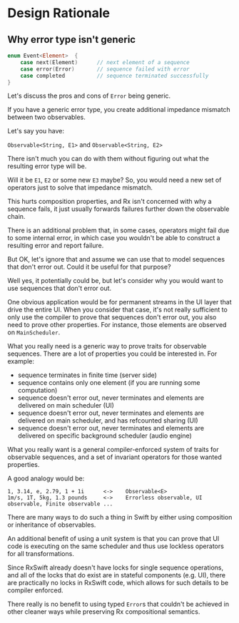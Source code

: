 Design Rationale
================

## Why error type isn't generic

```Swift
enum Event<Element>  {
    case next(Element)      // next element of a sequence
    case error(Error)       // sequence failed with error
    case completed          // sequence terminated successfully
}
```

Let's discuss the pros and cons of `Error` being generic.

If you have a generic error type, you create additional impedance mismatch between two observables.

Let's say you have:

`Observable<String, E1>` and `Observable<String, E2>`

There isn't much you can do with them without figuring out what the resulting error type will be.

Will it be `E1`, `E2` or some new `E3` maybe? So, you would need a new set of operators just to solve that impedance mismatch.

This hurts composition properties, and Rx isn't concerned with why a sequence fails, it just usually forwards failures further down the observable chain.

There is an additional problem that, in some cases, operators might fail due to some internal error, in which case you wouldn't be able to construct a resulting error and report failure.

But OK, let's ignore that and assume we can use that to model sequences that don't error out. Could it be useful for that purpose?

Well yes, it potentially could be, but let's consider why you would want to use sequences that don't error out.

One obvious application would be for permanent streams in the UI layer that drive the entire UI. When you consider that case, it's not really sufficient to only use the compiler to prove that sequences don't error out, you also need to prove other properties. For instance, those elements are observed on `MainScheduler`.

What you really need is a generic way to prove traits for observable sequences. There are a lot of properties you could be interested in. For example:

* sequence terminates in finite time (server side)
* sequence contains only one element (if you are running some computation)
* sequence doesn't error out, never terminates and elements are delivered on main scheduler (UI)
* sequence doesn't error out, never terminates and elements are delivered on main scheduler, and has refcounted sharing (UI)
* sequence doesn't error out, never terminates and elements are delivered on specific background scheduler (audio engine)

What you really want is a general compiler-enforced system of traits for observable sequences, and a set of invariant operators for those wanted properties.

A good analogy would be:

```
1, 3.14, e, 2.79, 1 + 1i      <->    Observable<E>
1m/s, 1T, 5kg, 1.3 pounds     <->    Errorless observable, UI observable, Finite observable ...
```

There are many ways to do such a thing in Swift by either using composition or inheritance of observables.

An additional benefit of using a unit system is that you can prove that UI code is executing on the same scheduler and thus use lockless operators for all transformations.

Since RxSwift already doesn't have locks for single sequence operations, and all of the locks that do exist are in stateful components (e.g. UI), there are practically no locks in RxSwift code, which allows for such details to be compiler enforced.

There really is no benefit to using typed `Error`s that couldn't be achieved in other cleaner ways while preserving Rx compositional semantics.
